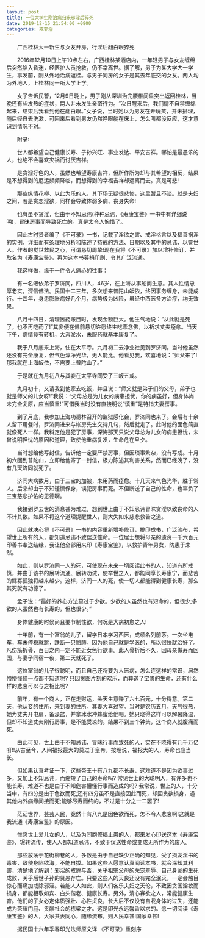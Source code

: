 ```yaml
---
layout: post
title: 一位大学生刚治病归来邪淫后猝死
date: 2019-12-15 21:54:00 +0800
categories: 戒邪淫
---
```


　　广西桂林大一新生与女友开房，行淫后翻白眼猝死
　　2016年12月10日上午10点左右，广西桂林某酒店内，一年轻男子与女友缠绵后突然陷入昏迷，经医护人员抢救，仍不幸离世。据了解，男子为某大学大一学生，事发前，刚从外地治病返桂。与男子同房的女子是其去年底交的女友。两人均为外地人，上桂林同一所大学上学。
　　女子告诉民警，12月9日晚上，男子刚从深圳治完腰椎间盘突出返回桂林，当晚还有些发热的症状，两人并未发生亲密行为。“次日醒来后，我们情不自禁缠绵起来，结束后我看到他在翻白眼。”女子说，当时她以为男友在开玩笑，并未搭理，随后径自去洗漱，可回来后看到男友仍然睁眼躺在床上，怎么叫都没反应，这才意识到情况不对。
　　附录:
　　世人都希望自己健康长寿、子孙兴旺、事业发达、平安吉祥。哪怕是最愚笨的人，也绝不会喜欢灾祸而讨厌吉祥。
　　是贪淫好色的人，虽然也希望寿康吉祥，但所作所为却与其希望的相反，结果是不想得到的厄运频频降临，而想得到的幸福吉祥却远离而去。真是可悲!
　　那些纵情花柳、以此为乐的人，其下场无疑很悲惨，这里暂且不谈。就是夫妇之间，若是贪恋淫欲，同样会导致体弱多病、丧身失命!
　　也有虽不贪淫，但由于不知忌讳(种种忌讳，《寿康宝鉴》一书中有详细说明)，冒昧房事而导致死亡的。真是太令人惋惜了。
　　因此古时贤者编了《不可录》一书，记载了淫欲之害、戒淫格言以及福善祸淫的实例，详细而有条理地分析和陈述了持戒的方法、日期以及其中的忌讳，以警世人。作者的觉世救民之心，可谓恳切周挚!现在我将《不可录》加以增补修订，并取名为《寿康宝鉴》，再为这本书募捐印刷、令其广泛流通。
　　我这样做，缘于一件令人痛心的往事：
　　有一名皈依弟子罗济同，四川人，46岁，在上海从事船商生意。其人性情忠厚老实，深信佛法。民国十二三年，多次想来普陀山皈依，终因事务缠身，未能成行。十四年，身患膨胀病好几个月，病势极为凶险，虽经中西医多方治疗，均无效果。
　　八月十四日，清理医药账目时，发现金额巨大。他生气地说：“从此就是死了，也不再吃药了!”其妾便在佛前恳切许愿终生吃素念佛，以祈求丈夫痊愈。当天下午，病情竟有转机，大泻淤水，未服药就基本康复了。
　　我于八月底来上海，住在太平寺。九月初二去净业社见到罗济同。当时他虽然还没有完全康复，但气色淳净光华，无人能比。他看见我，欢喜地说：“师父来了!那我就在上海皈依，不需要上普陀山了。”
　　于是就在九月初八与其妾在太平寺同受了三皈五戒。
　　九月初十，又请我到他家去吃饭，并且说：“师父就是弟子们的父母，弟子也就是师父的儿女呀!”我说：“父母总是为儿女的病患担忧，你的病虽好，但身体尚未完全复原，应当慎重!”可惜我当时没有直接明说“慎重”是特指夫妻房事。
　　到了月底，我参加上海功德林召开的监狱感化会，罗济同也来了。会后有十余人留下用餐时，罗济同进来与帐房先生交待几句，然后就走了。此时他的面色简直就像死人一样。我料定他是犯了房事，深悔那天只说父母总为儿女的病患担忧，未曾说明担忧的原因和道理，致使他重病复发，生命危在旦夕。
　　当时想给他写封信，告诉他一定要严禁房事，但因琐事繁杂，没有写成。十月初六回到普陀山，立即给他寄了一封信，极力陈述其利害关系，然而已经晚了，没有几天济同就死了。
　　济同大病数月，由于三宝的加被，未用药而痊愈。十几天来气色光华，胜于常人。后来却由于不知谨慎保身，误犯房事而死。不但断送了自己的性命，也辜负了三宝慈悲护佑的恩德啊。
　　我接到罗去世的消息甚为难过，想到世上由于不知忌讳冒昧贪淫以致丧命的人不计其数。如果不将这个道理提醒世人，则大失如来慈悲救苦之道。
　　因此就决心将《不可录》一书的内容重新增补修订，排印成书，广泛流布，希望世上所有的人，都知道忌讳不致误送性命。一位居士想将母亲的遗资一千六百元印善书奉送结缘，我让他全部用来印《寿康宝鉴》，以救护青年男女，防患于未然。
　　如此，则以罗济同一人的死，可使现在未来一切阅读此书的人，知道有所戒慎，并由于该书的展转流通、展转劝诫，使举世之人，都能同享长寿康宁，而悲苦的鳏寡孤独将越来越少。这样，济同一人的死，使一切人都能得到健康长寿，那么其死就有功德了。
　　孟子说：“最好的养心方法莫过于少欲。少欲的人虽然也有短命的，但很少;多欲的人虽然也有长寿的，但也很少。”
　　身体健康的时侯尚且要节制性欲，何况是大病初愈之人!
　　十年前，有一个富翁的儿子，留学日本学习西医，成绩名列前茅。一次坐电车，车未停稳就跳，跌断一只胳膊。因为他自己就是学医的，所以很快就治好了。凡伤筋折骨，百日之内一定不能近女色行欲事。此人骨折后不久，因母亲做寿而回国，与妻子同宿一夜，第二天就死了。
　　这位富翁的儿子很聪明，而且自己还将要为人医病，怎么连这样的常识，居然懵懵懂懂一点都不知道呢? 只因贪图片刻的欢乐，而葬送了宝贵的生命，还有什么样的悲哀可以与之相比呢?
　　前年，有一个商人，正在走财运，头天生意赚了六七百元，十分得意。第二天，他从妾的住所，来到妻的住所。其妻大喜过望。当时是农历五月，天气很热，她为丈夫开电扇，备澡盆，并拿冰水冲蜂蜜给他喝。她只晓得这样可以解暑降温，但却不知道丈夫刚行房事，是不能受凉的。结果不到三个钟头，这个商人就腹痛而死。
　　由此可见，世上由于不知忌讳、冒昧行事而致死的人，实在不晓得有几千万亿呀!!从古至今，人间福报最大的莫过于皇帝，按理说，福报大的人，寿命也应当长。
　　但如果认真考证一下，这些帝王十有八九都不长寿，这难道不是因为欲事过多，又加上不知忌讳，而缩短了自己的寿命吗? 常见世上的大聪明人，有许多也不能长寿，难道不也是由于不知危害懵懂行事而造成的吗? 我常说，世上的人，十分当中，有四分是由于色欲而死;还有四分虽不是直接因此而死，却因贪欲损身，遇其他内外病缘间接而死;能够尽寿而终的，不过是十分之一二罢了!
　　茫茫世界，芸芸人民，竟然十有八九是因色欲而死，怎不令人悲哀啊!这就是我流通《寿康宝鉴》的原因。
　　惟愿世上爱儿女的人，以及为同胞修福止患的人，都来发心印送这本《寿康宝鉴》，辗转流传，使人人都知道忌讳，不致于误送性命或变成无所作为的废人。
　　那些放荡于花街柳巷的人，多数是由于自己缺少正确的知见，受了损友淫书的毒害，致使身陷欲海，不能自拔。如果这些人愿意认真阅读本书，就会深知其利害，清楚地了解到：邪淫的戒除与否，关乎祖宗父母的荣宠羞辱、自己身家的生死成败，关乎后世子孙的贤愚存亡。只要这些人的天良还没有完全泯灭，一定会触目惊心而痛加戒除邪淫。若能人人如此，则人们各乐夫妇之天伦，不致因贪图淫欲而损身，都能相敬如宾、白头偕老、健康长寿。另外，清心寡欲之人，常能健康生育。他们的子女必定体质强壮、心性贞良，长大后不仅没有自戕身体的过失，还能成为荣耀门庭、贡献社会的栋梁之才。这是印光永远馨香以求的。愿一切阅读《寿康宝鉴》的人，大家共表同心，随缘流布，则人民幸甚!国家幸甚!
　　据民国十六年季春印光法师原文译 《不可录》重刻序